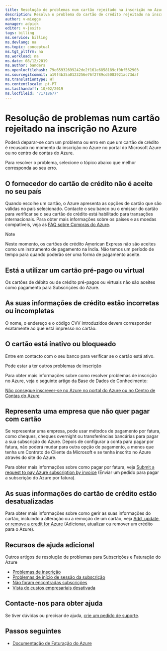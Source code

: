 ```yaml
---
title: Resolução de problemas num cartão rejeitado na inscrição no Azure
description: Resolva o problema do cartão de crédito rejeitado na inscrição no Azure no portal do Azure ou no centro de contas.
author: v-miegge
manager: adpick
editor: v-jesits
tags: billing
ms.service: billing
ms.devlang: na
ms.topic: conceptual
ms.tgt_pltfrm: na
ms.workload: na
ms.date: 08/12/2019
ms.author: banders
ms.openlocfilehash: 79e65932699242de2f161e6858189cf0bf562903
ms.sourcegitcommit: a19f4b35a0123256e76f2789cd5083921ac73daf
ms.translationtype: HT
ms.contentlocale: pt-PT
ms.lasthandoff: 10/02/2019
ms.locfileid: "71718677"
---
```

# <a name="troubleshoot-a-declined-card-at-azure-sign-up"></a>Resolução de problemas num cartão rejeitado na inscrição no Azure

Poderá deparar-se com um problema ou erro em que um cartão de crédito é recusado no momento da inscrição no Azure no portal do Microsoft Azure ou no centro de contas do Azure.

Para resolver o problema, selecione o tópico abaixo que melhor corresponda ao seu erro.

## <a name="the-credit-card-provider-is-not-accepted-for-your-country"></a>O fornecedor do cartão de crédito não é aceite no seu país

Quando escolhe um cartão, o Azure apresenta as opções de cartão que são válidas no país selecionado. Contacte o seu banco ou o emissor do cartão para verificar se o seu cartão de crédito está habilitado para transações internacionais. Para obter mais informações sobre os países e as moedas compatíveis, veja as [FAQ sobre Compras do Azure](https://azure.microsoft.com/pricing/faq/).

>[!Note]
>Neste momento, os cartões de crédito American Express não são aceites como um instrumento de pagamento na Índia. Não temos um período de tempo para quando poderão ser uma forma de pagamento aceite.

## <a name="youre-using-a-virtual-or-prepaid-card"></a>Está a utilizar um cartão pré-pago ou virtual 

Os cartões de débito ou de crédito pré-pagos ou virtuais não são aceites como pagamento para Subscrições do Azure.

## <a name="your-credit-information-is-inaccurate-or-incomplete"></a>As suas informações de crédito estão incorretas ou incompletas 

O nome, o endereço e o código CVV introduzidos devem corresponder exatamente ao que está impresso no cartão.

## <a name="the-card-is-inactive-or-blocked"></a>O cartão está inativo ou bloqueado 

Entre em contacto com o seu banco para verificar se o cartão está ativo.

Pode estar a ter outros problemas de inscrição 

Para obter mais informações sobre como resolver problemas de inscrição no Azure, veja o seguinte artigo da Base de Dados de Conhecimento: 

[Não consegue inscrever-se no Azure no portal do Azure ou no Centro de Contas do Azure](billing-troubleshoot-azure-sign-up.md)

## <a name="you-represent-a-business-that-doesnt-want-to-pay-by-card"></a>Representa uma empresa que não quer pagar com cartão 

Se representar uma empresa, pode usar métodos de pagamento por fatura, como cheques, cheques overnight ou transferências bancárias para pagar a sua subscrição do Azure. Depois de configurar a conta para pagar por fatura, não poderá mudar para outra opção de pagamento, a menos que tenha um Contrato de Cliente da Microsoft e se tenha inscrito no Azure através do site do Azure.

Para obter mais informações sobre como pagar por fatura, veja [Submit a request to pay Azure subscription by invoice](billing-how-to-pay-by-invoice.md) (Enviar um pedido para pagar a subscrição do Azure por fatura).

## <a name="your-credit-card-information-is-outdated"></a>As suas informações do cartão de crédito estão desatualizadas 

Para obter mais informações sobre como gerir as suas informações do cartão, incluindo a alteração ou a remoção de um cartão, veja [Add, update, or remove a credit for Azure](billing-how-to-change-credit-card.md) (Adicionar, atualizar ou remover um crédito para o Azure).

## <a name="additional-help-resources"></a>Recursos de ajuda adicional

Outros artigos de resolução de problemas para Subscrições e Faturação do Azure

- [Problemas de inscrição](billing-troubleshoot-azure-sign-up.md)
- [Problemas de início de sessão da subscrição](billing-troubleshoot-sign-in-issue.md)
- [Não foram encontradas subscrições](billing-no-subscriptions-found.md)
- [Vista de custos empresariais desativada](billing-enterprise-mgmt-grp-troubleshoot-cost-view.md)

## <a name="contact-us-for-help"></a>Contacte-nos para obter ajuda

Se tiver dúvidas ou precisar de ajuda, [crie um pedido de suporte](https://ms.portal.azure.com/#blade/Microsoft_Azure_Support/HelpAndSupportBlade/newsupportrequest).

## <a name="next-steps"></a>Passos seguintes

- [Documentação de Faturação do Azure](index.md)
